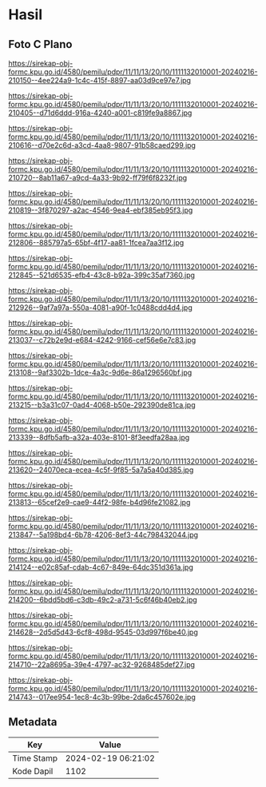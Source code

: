 # Hasil

## Foto C Plano

https://sirekap-obj-formc.kpu.go.id/4580/pemilu/pdpr/11/11/13/20/10/1111132010001-20240216-210150--4ee224a9-1c4c-415f-8897-aa03d9ce97e7.jpg

https://sirekap-obj-formc.kpu.go.id/4580/pemilu/pdpr/11/11/13/20/10/1111132010001-20240216-210405--d71d6ddd-916a-4240-a001-c819fe9a8867.jpg

https://sirekap-obj-formc.kpu.go.id/4580/pemilu/pdpr/11/11/13/20/10/1111132010001-20240216-210616--d70e2c6d-a3cd-4aa8-9807-91b58caed299.jpg

https://sirekap-obj-formc.kpu.go.id/4580/pemilu/pdpr/11/11/13/20/10/1111132010001-20240216-210720--8ab11a67-a9cd-4a33-9b92-ff79f6f8232f.jpg

https://sirekap-obj-formc.kpu.go.id/4580/pemilu/pdpr/11/11/13/20/10/1111132010001-20240216-210819--3f870297-a2ac-4546-9ea4-ebf385eb95f3.jpg

https://sirekap-obj-formc.kpu.go.id/4580/pemilu/pdpr/11/11/13/20/10/1111132010001-20240216-212806--885797a5-65bf-4f17-aa81-1fcea7aa3f12.jpg

https://sirekap-obj-formc.kpu.go.id/4580/pemilu/pdpr/11/11/13/20/10/1111132010001-20240216-212845--521d6535-efb4-43c8-b92a-399c35af7360.jpg

https://sirekap-obj-formc.kpu.go.id/4580/pemilu/pdpr/11/11/13/20/10/1111132010001-20240216-212926--9af7a97a-550a-4081-a90f-1c0488cdd4d4.jpg

https://sirekap-obj-formc.kpu.go.id/4580/pemilu/pdpr/11/11/13/20/10/1111132010001-20240216-213037--c72b2e9d-e684-4242-9166-cef56e6e7c83.jpg

https://sirekap-obj-formc.kpu.go.id/4580/pemilu/pdpr/11/11/13/20/10/1111132010001-20240216-213108--9af3302b-1dce-4a3c-9d6e-86a1296560bf.jpg

https://sirekap-obj-formc.kpu.go.id/4580/pemilu/pdpr/11/11/13/20/10/1111132010001-20240216-213215--b3a31c07-0ad4-4068-b50e-292390de81ca.jpg

https://sirekap-obj-formc.kpu.go.id/4580/pemilu/pdpr/11/11/13/20/10/1111132010001-20240216-213339--8dfb5afb-a32a-403e-8101-8f3eedfa28aa.jpg

https://sirekap-obj-formc.kpu.go.id/4580/pemilu/pdpr/11/11/13/20/10/1111132010001-20240216-213620--24070eca-ecea-4c5f-9f85-5a7a5a40d385.jpg

https://sirekap-obj-formc.kpu.go.id/4580/pemilu/pdpr/11/11/13/20/10/1111132010001-20240216-213813--65cef2e9-cae9-44f2-98fe-b4d96fe21082.jpg

https://sirekap-obj-formc.kpu.go.id/4580/pemilu/pdpr/11/11/13/20/10/1111132010001-20240216-213847--5a198bd4-6b78-4206-8ef3-44c798432044.jpg

https://sirekap-obj-formc.kpu.go.id/4580/pemilu/pdpr/11/11/13/20/10/1111132010001-20240216-214124--e02c85af-cdab-4c67-849e-64dc351d361a.jpg

https://sirekap-obj-formc.kpu.go.id/4580/pemilu/pdpr/11/11/13/20/10/1111132010001-20240216-214200--6bdd5bd6-c3db-49c2-a731-5c6f46b40eb2.jpg

https://sirekap-obj-formc.kpu.go.id/4580/pemilu/pdpr/11/11/13/20/10/1111132010001-20240216-214628--2d5d5d43-6cf8-498d-9545-03d997f6be40.jpg

https://sirekap-obj-formc.kpu.go.id/4580/pemilu/pdpr/11/11/13/20/10/1111132010001-20240216-214710--22a8695a-39e4-4797-ac32-9268485def27.jpg

https://sirekap-obj-formc.kpu.go.id/4580/pemilu/pdpr/11/11/13/20/10/1111132010001-20240216-214743--017ee954-1ec8-4c3b-99be-2da6c457602e.jpg


## Metadata

| Key        | Value               |
| ---------- | ------------------- |
| Time Stamp | 2024-02-19 06:21:02 |
| Kode Dapil | 1102                |



